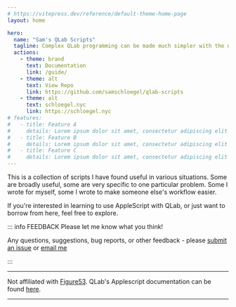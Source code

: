 ```yaml
---
# https://vitepress.dev/reference/default-theme-home-page
layout: home

hero:
  name: "Sam's QLab Scripts"
  tagline: Complex QLab programming can be made much simpler with the use of Applescript automation.
  actions:
    - theme: brand
      text: Documentation
      link: /guide/
    - theme: alt
      text: View Repo
      link: https://github.com/samschloegel/qlab-scripts
    - theme: alt
      text: schloegel.nyc
      link: https://schloegel.nyc
# features:
#   - title: Feature A
#     details: Lorem ipsum dolor sit amet, consectetur adipiscing elit
#   - title: Feature B
#     details: Lorem ipsum dolor sit amet, consectetur adipiscing elit
#   - title: Feature C
#     details: Lorem ipsum dolor sit amet, consectetur adipiscing elit
---
```


This is a collection of scripts I have found useful in various situations. Some are broadly useful, some are very specific to one particular problem. Some I wrote for myself, some I wrote to make someone else's workflow easier.

If you're interested in learning to use AppleScript with QLab, or just want to borrow from here, feel free to explore.

::: info FEEDBACK
Please let me know what you think!

Any questions, suggestions, bug reports, or other feedback - please [submit an issue](https://github.com/samschloegel/qlab-scripts/issues) or [email me](mailto:hello@schloegel.nyc)

:::

---

Not affiliated with [Figure53](https://figure53.com/). QLab's Applescript documentation can be found [here](https://qlab.app/docs/v5/scripting/applescript-dictionary-v5/).

---
